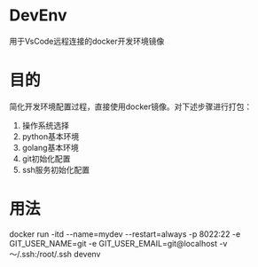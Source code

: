# DevEnv
用于VsCode远程连接的docker开发环境镜像

# 目的

简化开发环境配置过程，直接使用docker镜像。对下述步骤进行打包：

1. 操作系统选择
2. python基本环境
3. golang基本环境
4. git初始化配置
5. ssh服务初始化配置




# 用法

docker run -itd --name=mydev --restart=always -p 8022:22 -e GIT_USER_NAME=git -e GIT_USER_EMAIL=git@localhost -v ～/.ssh:/root/.ssh devenv